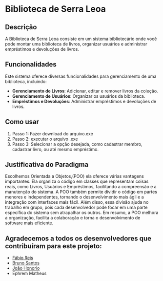 # Biblioteca de Serra Leoa

## Descrição
A Biblioteca de Serra Leoa consiste em um sistema bibliotecário onde você pode montar uma biblioteca de livros, organizar usuários e administrar empréstimos e devoluções de livros.

## Funcionalidades
Este sistema oferece diversas funcionalidades para gerenciamento de uma biblioteca, incluindo:

- **Gerenciamento de Livros**: Adicionar, editar e remover livros da coleção.
- **Gerenciamento de Usuários**: Organizar os usuários da biblioteca.
- **Empréstimos e Devoluções**: Administrar empréstimos e devoluções de livros.

## Como usar 


1. Passo 1: Fazer download do arquivo.exe
2. Passo 2: executar o arquivo .exe
3. Passo 3: Selecionar a opção desejada, como cadastrar membro, cadastrar livro, ou até mesmo empréstimo.

## Justificativa do Paradigma
Escolhemos Orientada a Objetos,(POO) ela oferece várias vantagens importantes. Ela organiza o código em classes que representam coisas reais, como Livros, Usuários e Empréstimos, facilitando a compreensão e a manutenção do sistema. A POO também permite dividir o código em partes menores e independentes, tornando o desenvolvimento mais ágil e a integração com interfaces mais fácil. Além disso, essa divisão ajuda no trabalho em grupo, pois cada desenvolvedor pode focar em uma parte específica do sistema sem atrapalhar os outros. Em resumo, a POO melhora a organização, facilita a colaboração e torna o desenvolvimento de software mais eficiente.
## Agradecemos a todos os desenvolvedores que contribuíram para este projeto:

- [Fábio Reis](https://github.com/Fabioo082)
- [Bruno Santos](https://github.com/BrunoSantos751)
- [João Honorio](https://github.com/joaohonorio12)
- Ephrem Matheus








